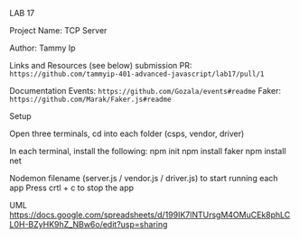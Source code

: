 LAB 17

Project Name: TCP Server

Author: Tammy Ip

Links and Resources (see below)
submission PR: `https://github.com/tammyip-401-advanced-javascript/lab17/pull/1`

Documentation
Events: `https://github.com/Gozala/events#readme`
Faker: `https://github.com/Marak/Faker.js#readme`


Setup

Open three terminals, cd into each folder (csps, vendor, driver)

In each terminal, install the following:
npm init
npm install faker
npm install net

Nodemon filename (server.js / vendor.js / driver.js) to start running each app
Press crtl + c to stop the app

UML
https://docs.google.com/spreadsheets/d/199IK7lNTUrsgM4OMuCEk8phLCL0H-BZyHK9hZ_NBw6o/edit?usp=sharing






